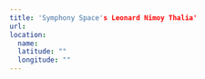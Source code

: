 ```yaml
---
title: 'Symphony Space's Leonard Nimoy Thalia'
url:
location:
  name:
  latitude: ""
  longitude: ""
---
```

